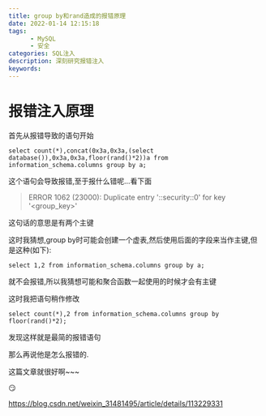 ```yaml
---
title: group by和rand造成的报错原理
date: 2022-01-14 12:15:18
tags:
      - MySQL
      - 安全
categories: SQL注入
description: 深刻研究报错注入
keywords:
---
```




# 报错注入原理

首先从报错导致的语句开始

```mysql
select count(*),concat(0x3a,0x3a,(select database()),0x3a,0x3a,floor(rand()*2))a from information_schema.columns group by a;
```



这个语句会导致报错,至于报什么错呢...看下面

> ERROR 1062 (23000): Duplicate entry '::security::0' for key '<group_key>'

这句话的意思是有两个主键

这时我猜想,group by时可能会创建一个虚表,然后使用后面的字段来当作主键,但是这种(如下):

```mysql
select 1,2 from information_schema.columns group by a;
```

就不会报错,所以我猜想可能和聚合函数一起使用的时候才会有主键



这时我把语句稍作修改

```mysql
select count(*),2 from information_schema.columns group by floor(rand()*2);
```

发现这样就是最简的报错语句



那么再说他是怎么报错的.

这篇文章就很好啊~~~

:smirk:

https://blog.csdn.net/weixin_31481495/article/details/113229331

